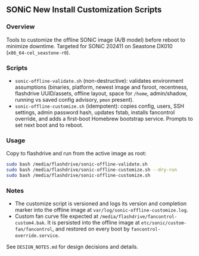 ## SONiC New Install Customization Scripts

### Overview
Tools to customize the offline SONiC image (A/B model) before reboot to minimize downtime. Targeted for SONiC 202411 on Seastone DX010 (`x86_64-cel_seastone-r0`).

### Scripts
- `sonic-offline-validate.sh` (non-destructive): validates environment assumptions (binaries, platform, newest image and fsroot, recentness, flashdrive UUID/assets, offline layout, space for `/home`, admin/shadow, running vs saved config advisory, `pmon` present).
- `sonic-offline-customize.sh` (idempotent): copies config, users, SSH settings, admin password hash, updates fstab, installs fancontrol override, and adds a first-boot Homebrew bootstrap service. Prompts to set next boot and to reboot.

### Usage
Copy to flashdrive and run from the active image as root:

```bash
sudo bash /media/flashdrive/sonic-offline-validate.sh
sudo bash /media/flashdrive/sonic-offline-customize.sh --dry-run
sudo bash /media/flashdrive/sonic-offline-customize.sh
```

### Notes
- The customize script is versioned and logs its version and completion marker into the offline image at `var/log/sonic-offline-customize.log`.
- Custom fan curve file expected at `/media/flashdrive/fancontrol-custom4.bak`. It is persisted into the offline image at `etc/sonic/custom-fan/fancontrol`, and restored on every boot by `fancontrol-override.service`.

See `DESIGN_NOTES.md` for design decisions and details.

